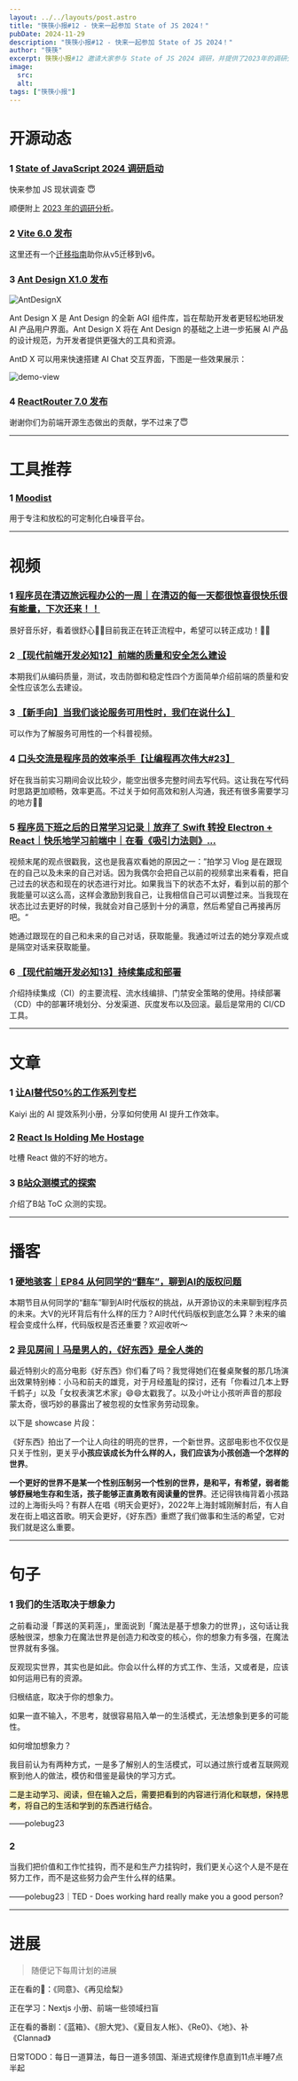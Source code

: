 ```yaml
---
layout: ../../layouts/post.astro
title: "筷筷小报#12 - 快来一起参加 State of JS 2024！"
pubDate: 2024-11-29
description: "筷筷小报#12 - 快来一起参加 State of JS 2024！"
author: "筷筷"
excerpt: 筷筷小报#12 邀请大家参与 State of JS 2024 调研，并提供了2023年的调研分析链接。开源动态部分报道了 Vite 6.0、Ant Design X1.0 和 ReactRouter 7.0 的发布。工具推荐介绍了 Moodist，一个可定制化白噪音平台。视频推荐包括程序员在清迈旅远程办公的记录、前端质量和安全建设、服务可用性科普、口头交流对程序员效率的影响，以及程序员下班后的学习记录。文章推荐探讨了如何使用AI提升工作效率、React的不足之处，以及B站众测模式的探索。播客推荐讨论了何同学“翻车”事件引发的AI版权问题，以及电影《好东西》引发的性别和价值讨论。句子部分分享了关于想象力和工作价值的思考。最后，记录了作者的阅读、学习、观影和日常TODO进展。
image:
  src:
  alt:
tags: ["筷筷小报"]
---
```


# 开源动态

### 1 [State of JavaScript 2024 调研启动](https://survey.devographics.com/en-US/survey/state-of-js/2024)

快来参加 JS 现状调查 😇

顺便附上 [2023 年的调研分析](https://2023.stateofjs.com/zh-Hans/)。

### 2 [Vite 6.0 发布](https://cn.vitejs.dev/blog/announcing-vite6)

这里还有一个[迁移指南](https://cn.vitejs.dev/guide/migration.html)助你从v5迁移到v6。

### 3 [Ant Design X1.0 发布](https://x.ant.design/index-cn)

![AntDesignX](https://mp-32a9c741-ee12-48ed-86c1-aaeb62c1a109.cdn.bspapp.com/cloudstorage/kkxb/kkxb12-1.png)

Ant Design X 是 Ant Design 的全新 AGI 组件库，旨在帮助开发者更轻松地研发 AI 产品用户界面。Ant Design X 将在 Ant Design 的基础之上进一步拓展 AI 产品的设计规范，为开发者提供更强大的工具和资源。

AntD X 可以用来快速搭建 AI Chat 交互界面，下图是一些效果展示：

![demo-view](https://camo.githubusercontent.com/499d974045cdf592827781fb215e3517b2830bcdbec769a12509c7fde717093a/68747470733a2f2f6d646e2e616c697061796f626a656374732e636f6d2f6875616d65695f69776b397a702f616674732f696d672f412a5541456553624a66754d38414141414141414141414141414467434341512f666d742e77656270)

### 4 [ReactRouter 7.0 发布](https://reactrouter.com/)

谢谢你们为前端开源生态做出的贡献，学不过来了😇

---
# 工具推荐

### 1 [Moodist](https://moodist.mvze.net/)

用于专注和放松的可定制化白噪音平台。

---
# 视频

### 1 [程序员在清迈旅远程办公的一周｜在清迈的每一天都很惊喜很快乐很有能量，下次还来！！](https://www.bilibili.com/video/BV12pUpYNEWn/?share_source=copy_web&vd_source=27102c235ff3a9369a44716ba38084f3)

景好音乐好，看着很舒心🥺🥺目前我正在转正流程中，希望可以转正成功！🙏🙏

### 2 [【现代前端开发必知12】前端的质量和安全怎么建设](https://www.bilibili.com/video/BV1GCUrYvEYi/?share_source=copy_web&vd_source=27102c235ff3a9369a44716ba38084f3)

本期我们从编码质量，测试，攻击防御和稳定性四个方面简单介绍前端的质量和安全性应该怎么去建设。

### 3 [【新手向】当我们谈论服务可用性时，我们在说什么】](https://www.bilibili.com/video/BV1dCBsYPEFJ/?share_source=copy_web&vd_source=27102c235ff3a9369a44716ba38084f3)

可以作为了解服务可用性的一个科普视频。

### 4 [口头交流是程序员的效率杀手【让编程再次伟大#23】](https://www.bilibili.com/video/BV11qBkYAECT/?share_source=copy_web&vd_source=27102c235ff3a9369a44716ba38084f3)

好在我当前实习期间会议比较少，能空出很多完整时间去写代码。这让我在写代码时思路更加顺畅，效率更高。不过关于如何高效和别人沟通，我还有很多需要学习的地方🥺🥺

### 5 [程序员下班之后的日常学习记录｜放弃了 Swift 转投 Electron + React｜快乐地学习前端中｜在看《吸引力法则》...](https://www.bilibili.com/video/BV1tSB8YvEoK/?share_source=copy_web&vd_source=27102c235ff3a9369a44716ba38084f3)

视频末尾的观点很戳我，这也是我喜欢看她的原因之一：”拍学习 Vlog 是在跟现在的自己以及未来的自己对话。因为我偶尔会把自己以前的视频拿出来看看，把自己过去的状态和现在的状态进行对比。如果我当下的状态不太好，看到以前的那个我能量可以这么高，这样会激励到我自己，让我相信自己可以调整过来。当我现在状态比过去更好的时候，我就会对自己感到十分的满意，然后希望自己再接再厉吧。“

她通过跟现在的自己和未来的自己对话，获取能量。我通过听过去的她分享观点或是隔空对话来获取能量。

### 6 [【现代前端开发必知13】持续集成和部署](https://www.bilibili.com/video/BV1bUzPYPEnk/?share_source=copy_web&vd_source=27102c235ff3a9369a44716ba38084f3)

介绍持续集成（CI）的主要流程、流水线编排、门禁安全策略的使用。持续部署（CD）中的部署环境划分、分发渠道、灰度发布以及回滚。最后是常用的 CI/CD 工具。 

---
# 文章

### 1 [让AI替代50%的工作系列专栏](https://mp.weixin.qq.com/mp/appmsgalbum?action=getalbum&__biz=Mzk0NzY1MzYyMw==&scene=1&album_id=3732988967696941061&count=3&from=groupmessage#wechat_redirect)

Kaiyi 出的 AI 提效系列小册，分享如何使用 AI 提升工作效率。

### 2 [React Is Holding Me Hostage](https://emnudge.dev/blog/react-hostage/)

吐槽 React 做的不好的地方。

### 3 [B站众测模式的探索](https://mp.weixin.qq.com/s?__biz=Mzg3Njc0NTgwMg==&mid=2247501582&idx=1&sn=c95efa7fd9069c0d875b6c02d6412feb&chksm=cf2f022bf8588b3d67e9f466f2c65ace45a0e7bcbc173efb02f9ab7959568735f6422a87e435&scene=58&subscene=0&poc_token=HCyHRmejj1_Y2lZ9Csw15Q4urpxZ1wHgF7UZ9K8G)

介绍了B站 ToC 众测的实现。

---
# 播客

### 1 [硬地骇客｜EP84 从何同学的“翻车”，聊到AI的版权问题](https://www.xiaoyuzhoufm.com/episode/674454ff11045e78e5c8552e)

本期节目从何同学的“翻车”聊到AI时代版权的挑战，从开源协议的未来聊到程序员的未来。大V的光环背后有什么样的压力？AI时代代码版权到底怎么算？未来的编程会变成什么样，代码版权是否还重要？欢迎收听～

### 2 [异见房间丨马是男人的，《好东西》是全人类的](https://www.xiaoyuzhoufm.com/episode/674008248d1233fb0d2107ad)

最近特别火的高分电影《好东西》你们看了吗？我觉得她们在餐桌聚餐的那几场演出效果特别棒：小马和前夫的雄竞，对于月经羞耻的探讨，还有「你看过几本上野千鹤子」以及「女权表演艺术家」😄😄太戳我了。以及小叶让小孩听声音的那段蒙太奇，很巧妙的暴露出了被忽视的女性家务劳动现象。

以下是 showcase 片段：

《好东西》拍出了一个让人向往的明亮的世界，一个新世界。这部电影也不仅仅是只关于性别，更关乎**小孩应该成长为什么样的人，我们应该为小孩创造一个怎样的世界**。

**一个更好的世界不是某一个性别压制另一个性别的世界，是和平，有希望，弱者能够舒展地生存和生活，孩子能够正直勇敢有阅读量的世界**。还记得铁梅背着小孩路过的上海街头吗？有群人在唱《明天会更好》，2022年上海封城刚解封后，有人自发在街上唱这首歌。明天会更好，《好东西》重燃了我们做事和生活的希望，它对我们就是这么重要。


---
# 句子

### 1 我们的生活取决于想象力

之前看动漫「葬送的芙莉莲」，里面说到「魔法是基于想象力的世界」，这句话让我感触很深，想象力在魔法世界是创造力和改变的核心，你的想象力有多强，在魔法世界就有多强。

反观现实世界，其实也是如此。你会以什么样的方式工作、生活，又或者是，应该如何运用已有的资源。

归根结底，取决于你的想象力。

如果一直不输入，不思考，就很容易陷入单一的生活模式，无法想象到更多的可能性。

如何增加想象力？

我目前认为有两种方式，一是多了解别人的生活模式，可以通过旅行或者互联网观察到他人的做法，模仿和借鉴是最快的学习方式。

<mark style="background: #FFF3A3A6;">二是主动学习、阅读，但在输入之后，需要把看到的内容进行消化和联想，保持思考，将自己的生活和学到的东西进行结合</mark>。

——polebug23

### 2

当我们把价值和工作忙挂钩，而不是和生产力挂钩时，我们更关心这个人是不是在努力工作，而不是这些努力会产生什么样的结果。

——polebug23｜TED - Does working hard really make you a good person?

---
# 进展

> 随便记下每周计划的进展

正在看的📖：《同意》、《再见绘梨》

正在学习：Nextjs 小册、前端一些领域扫盲

正在看的番剧：《蓝箱》、《胆大党》、《夏目友人帐》、《Re0》、《地》、补《Clannad》

日常TODO：每日一道算法，每日一道多领国、渐进式规律作息直到11点半睡7点半起